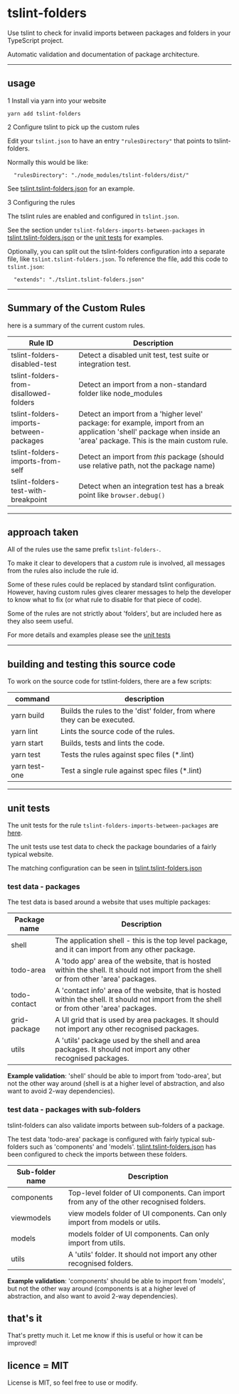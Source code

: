 # tslint-folders

Use tslint to check for invalid imports between packages and folders in your TypeScript project.

Automatic validation and documentation of package architecture.

---

## usage

1 Install via yarn into your website

```
yarn add tslint-folders
```

2 Configure tslint to pick up the custom rules

Edit your `tslint.json` to have an entry `"rulesDirectory"` that points to tslint-folders.

Normally this would be like:

```
  "rulesDirectory": "./node_modules/tslint-folders/dist/"
```

See [tslint.tslint-folders.json](tslint.tslint-folders.json) for an example.

3 Configuring the rules

The tslint rules are enabled and configured in `tslint.json`.

See the section under `tslint-folders-imports-between-packages` in [tslint.tslint-folders.json](tslint.tslint-folders.json) or the [unit tests](./test/rules/) for examples.

Optionally, you can split out the tslint-folders configuration into a separate file, like `tslint.tslint-folders.json`. To reference the file, add this code to `tslint.json`:

```
  "extends": "./tslint.tslint-folders.json"
```

---

## Summary of the Custom Rules

here is a summary of the current custom rules.

| Rule ID                                 | Description                                                                                                                                                          |
| --------------------------------------- | -------------------------------------------------------------------------------------------------------------------------------------------------------------------- |
| tslint-folders-disabled-test            | Detect a disabled unit test, test suite or integration test.                                                                                                         |
| tslint-folders-from-disallowed-folders  | Detect an import from a non-standard folder like node_modules                                                                                                        |
| tslint-folders-imports-between-packages | Detect an import from a 'higher level' package: for example, import from an application 'shell' package when inside an 'area' package. This is the main custom rule. |
| tslint-folders-imports-from-self        | Detect an import from _this_ package (should use relative path, not the package name)                                                                                |
| tslint-folders-test-with-breakpoint     | Detect when an integration test has a break point like `browser.debug()`                                                                                             |

---

## approach taken

All of the rules use the same prefix `tslint-folders-`.

To make it clear to developers that a _custom_ rule is involved, all messages from the rules also include the rule id.

Some of these rules could be replaced by standard tslint configuration.
However, having custom rules gives clearer messages to help the developer to know what to fix (or what rule to disable for that piece of code).

Some of the rules are not strictly about 'folders', but are included here as they also seem useful.

For more details and examples please see the [unit tests](./test/rules/)

---

## building and testing this source code

To work on the source code for tstlint-folders, there are a few scripts:

| command       | description                                                             |
| ------------- | ----------------------------------------------------------------------- |
| yarn build    | Builds the rules to the 'dist' folder, from where they can be executed. |
| yarn lint     | Lints the source code of the rules.                                     |
| yarn start    | Builds, tests and lints the code.                                       |
| yarn test     | Tests the rules against spec files (\*.lint)                            |
| yarn test-one | Test a single rule against spec files (\*.lint)                         |

---

## unit tests

The unit tests for the rule `tslint-folders-imports-between-packages` are [here](./test/rules/tslint-folders-imports-between-packages).

The unit tests use test data to check the package boundaries of a fairly typical website.

The matching configuration can be seen in [tslint.tslint-folders.json](tslint.tslint-folders.json)

### test data - packages

The test data is based around a website that uses multiple packages:

| Package name | Description                                                                                                                               |
| ------------ | ----------------------------------------------------------------------------------------------------------------------------------------- |
| shell        | The application shell - this is the top level package, and it can import from any other package.                                          |
| todo-area    | A 'todo app' area of the website, that is hosted within the shell. It should not import from the shell or from other 'area' packages.     |
| todo-contact | A 'contact info' area of the website, that is hosted within the shell. It should not import from the shell or from other 'area' packages. |
| grid-package | A UI grid that is used by area packages. It should not import any other recognised packages.                                              |
| utils        | A 'utils' package used by the shell and area packages. It should not import any other recognised packages.                                |

**Example validation**: 'shell' should be able to import from 'todo-area', but not the other way around (shell is at a higher level of abstraction, and also want to avoid 2-way dependencies).

### test data - packages with sub-folders

tslint-folders can also validate imports between sub-folders of a package.

The test data 'todo-area' package is configured with fairly typical sub-folders such as 'components' and 'models'. [tslint.tslint-folders.json](tslint.tslint-folders.json) has been configured to check the imports between these folders.

| Sub-folder name | Description                                                                             |
| --------------- | --------------------------------------------------------------------------------------- |
| components      | Top-level folder of UI components. Can import from any of the other recognised folders. |
| viewmodels      | view models folder of UI components. Can only import from models or utils.              |
| models          | models folder of UI components. Can only import from utils.                             |
| utils           | A 'utils' folder. It should not import any other recognised folders.                    |

**Example validation**: 'components' should be able to import from 'models', but not the other way around (components is at a higher level of abstraction, and also want to avoid 2-way dependencies).

## that's it

That's pretty much it. Let me know if this is useful or how it can be improved!

## licence = MIT

License is MIT, so feel free to use or modify.
